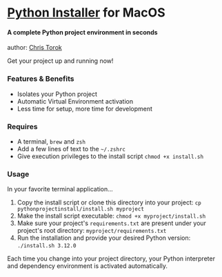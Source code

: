 
# <u>Python Installer</u> for MacOS

#### A complete Python project environment in seconds
author: <a href="https://www.linkedin.com/in/christopher-torok/">Chris Torok</a>

Get your project up and running now!

### Features & Benefits
- Isolates your Python project
- Automatic Virtual Environment activation
- Less time for setup, more time for development


### Requires

- A terminal, `brew` and `zsh`
- Add a few lines of text to the `~/.zshrc`
- Give execution privileges to the install script `chmod +x install.sh`


### Usage

In your favorite terminal application...
1. Copy the install script or clone this directory into your project: `cp pythonprojectinstall/install.sh myproject`
2. Make the install script executable: `chmod +x myproject/install.sh`
3. Make sure your project's `requirements.txt` are present under your project's root directory: `myproject/requirements.txt`
4. Run the installation and provide your desired Python version: `./install.sh 3.12.0`



Each time you change into your project directory, your Python interpreter and dependency environment is activated automatically.




